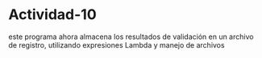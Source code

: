 # Actividad-10
este programa ahora almacena los resultados de validación en un archivo de registro, utilizando expresiones Lambda y manejo de archivos
